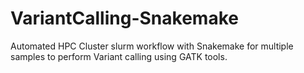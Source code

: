 # VariantCalling-Snakemake
Automated HPC Cluster slurm workflow with Snakemake for multiple samples to perform Variant calling using GATK tools.
